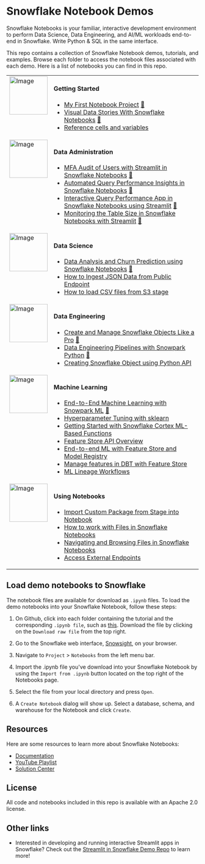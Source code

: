 # Snowflake Notebook Demos
Snowflake Notebooks is your familiar, interactive development environment to perform Data Science, Data Engineering, and AI/ML workloads end-to-end in Snowflake. Write Python & SQL in the same interface.

This repo contains a collection of Snowflake Notebook demos, tutorials, and examples. Browse each folder to access the notebook files associated with each demo. Here is a list of notebooks you can find in this repo.
<table>
  <tr>
    <td style="vertical-align: top;">
      <img src="https://docs.snowflake.com/_images/create-sf-notebooks-tile.png" alt="Image" style="width:100px">
    </td>
    <td style="vertical-align: center;">
      <h4>Getting Started</h4>
      <ul>
        <li><a href="https://github.com/Snowflake-Labs/snowflake-demo-notebooks/blob/main/My%20First%20Notebook%20Project/My%20First%20Notebook%20Project.ipynb">My First Notebook Project</a> <a href="https://www.youtube.com/watch?v=tpg35YgA9Gk">🎥</a></li>
        <li><a href="https://github.com/Snowflake-Labs/snowflake-demo-notebooks/blob/main/Visual%20Data%20Stories%20with%20Snowflake%20Notebooks/Visual%20Data%20Stories%20with%20Snowflake%20Notebooks.ipynb">Visual Data Stories With Snowflake Notebooks</a> <a href="https://www.youtube.com/watch?v=WJUNTudCsYM">🎥</a></li>
        <li><a href="https://github.com/Snowflake-Labs/snowflake-demo-notebooks/blob/main/Reference%20cells%20and%20variables/Reference%20cells%20and%20variables.ipynb">Reference cells and variables</a></li>
      </ul>
    </td>
  </tr>

  <tr>    
    <td style="vertical-align: top;">
      <img src="https://docs.snowflake.com/_images/data-science-notebooks-tile.png" alt="Image" style="width:100px">
    </td>
    <td style="vertical-align: top;">
      <h4>Data Administration</h4>
      <ul>
        <li><a href="https://github.com/Snowflake-Labs/snowflake-demo-notebooks/blob/main/MFA_Audit_of_Users/MFA_Audit_of_Users_with_Streamlit_in_Snowflake_Notebooks.ipynb">MFA Audit of Users with Streamlit in Snowflake Notebooks</a> <a href="https://youtu.be/WojbkHRCiHU">🎥</a></li>
        <li><a href="https://github.com/Snowflake-Labs/snowflake-demo-notebooks/blob/main/Query_Performance_Insights/Automated_Query_Performance_Insights_in_Snowflake_Notebooks.ipynb">Automated Query Performance Insights in Snowflake Notebooks</a> <a href="https://youtu.be/h_pb4qdTfzg">🎥</a></li>
        <li><a href="https://github.com/Snowflake-Labs/snowflake-demo-notebooks/blob/main/Query_Performance_Insights_using_Streamlit/Build_an_Interactive_Query_Performance_App_with_Streamlit.ipynb">Interactive Query Performance App in Snowflake Notebooks using Streamlit</a> <a href="https://youtu.be/vdW8xZYBOI0">🎥</a></li>
        <li><a href="https://github.com/Snowflake-Labs/snowflake-demo-notebooks/blob/main/Monitoring_Table_Size_with_Streamlit/Monitoring_Table_Size_with_Streamlit.ipynb">Monitoring the Table Size in Snowflake Notebooks with Streamlit</a> <a href="https://youtu.be/ANlzffewNGk">🎥</a></li>
      </ul>
    </td>
  </tr>

  <tr>
    <td style="vertical-align: top;">
      <img src="https://docs.snowflake.com/_images/data-science-notebooks-tile.png" alt="Image" style="width:100px">
    </td>
    <td style="vertical-align: top;">
      <h4>Data Science</h4>
      <ul>
        <li><a href="https://github.com/Snowflake-Labs/snowflake-demo-notebooks/blob/main/Telco%20Churn%20Data%20Analysis/Telco%20Churn%20Data%20Analysis.ipynb">Data Analysis and Churn Prediction using Snowflake Notebooks</a> <a href="https://www.youtube.com/watch?v=eqb5RdmpW8c">🎥</a></li>
        <li><a href="https://github.com/Snowflake-Labs/snowflake-demo-notebooks/blob/main/Ingest%20Public%20JSON/Ingest%20Public%20JSON.ipynb">How to Ingest JSON Data from Public Endpoint</a></li>
        <li><a href="https://github.com/Snowflake-Labs/snowflake-demo-notebooks/blob/main/Load%20CSV%20from%20S3/Load%20CSV%20from%20S3.ipynb">How to load CSV files from S3 stage</a></li>
      </ul>
    </td>
  </tr>

  <tr>
    <td style="vertical-align: top;">
      <img src="https://docs.snowflake.com/_images/create-sf-notebooks-tile.png" alt="Image" style="width:100px">
    </td>
    <td style="vertical-align: top;">
      <h4>Data Engineering</h4>
      <ul>
        <li><a href="https://github.com/Snowflake-Labs/snowflake-demo-notebooks/blob/main/Create%20and%20Manage%20Snowflake%20Objects%20like%20a%20Pro/Create%20and%20Manage%20Snowflake%20Objects%20like%20a%20Pro.ipynb">Create and Manage Snowflake Objects Like a Pro</a> <a href="https://www.youtube.com/watch?v=Dj8aAoEOfrw">🎥</a></li>
        <li><a href="https://github.com/Snowflake-Labs/snowflake-demo-notebooks/blob/main/Data%20Engineering%20Pipelines%20with%20Snowpark%20Python/Data%20Engineering%20Pipelines%20with%20Snowpark%20Python.ipynb">Data Engineering Pipelines with Snowpark Python</a> <a href="https://www.youtube.com/watch?v=mpstEt0fU8U">🎥</a></li>
        <li><a href="https://github.com/Snowflake-Labs/snowflake-demo-notebooks/blob/main/Creating%20Snowflake%20Object%20using%20Python%20API/Creating%20Snowflake%20Object%20using%20Python%20API.ipynb">Creating Snowflake Object using Python API</a></li>
      </ul>
    </td>
  </tr>
  <tr>
    <td style="vertical-align: top;">
      <img src="https://docs.snowflake.com/_images/ml-notebooks-tile.png" alt="Image" style="width:100px">
    </td>
    <td style="vertical-align: top;">
      <h4>Machine Learning</h4>
      <ul>
        <li><a href="https://github.com/Snowflake-Labs/snowflake-demo-notebooks/tree/main/End-to-End%20Machine%20Learning%20with%20Snowpark%20ML">End-to-End Machine Learning with Snowpark ML</a> <a href="https://www.youtube.com/watch?v=LeSGBW0YoLg">🎥</a></li>
        <li><a href="https://github.com/Snowflake-Labs/snowflake-demo-notebooks/blob/main/Hyperparameter%20Tuning%20with%20sklearn/Hyperparameter%20Tuning%20with%20sklearn.ipynb">Hyperparameter Tuning with sklearn</a></li>
        <li><a href="https://github.com/Snowflake-Labs/snowflake-demo-notebooks/blob/main/Getting%20Started%20with%20Snowflake%20Cortex%20ML-Based%20Functions/Getting%20Started%20with%20Snowflake%20Cortex%20ML-Based%20Functions.ipynb">Getting Started with Snowflake Cortex ML-Based Functions</a></li>
        <li><a href="https://github.com/Snowflake-Labs/snowflake-demo-notebooks/blob/main/Feature%20Store%20API%20Overview/Feature%20Store%20API%20Overview.ipynb">Feature Store API Overview</a></li>
        <li><a href="https://github.com/Snowflake-Labs/snowflake-demo-notebooks/blob/main/End-to-end%20ML%20with%20Feature%20Store%20and%20Model%20Registry/End-to-end%20ML%20with%20Feature%20Store%20and%20Model%20Registry.ipynb">End-to-end ML with Feature Store and Model Registry</a></li>
        <li><a href="https://github.com/Snowflake-Labs/snowflake-demo-notebooks/blob/main/Manage%20features%20in%20DBT%20with%20Feature%20Store/Manage%20features%20in%20DBT%20with%20Feature%20Store.ipynb">Manage features in DBT with Feature Store</a></li>
        <li><a href="https://github.com/Snowflake-Labs/snowflake-demo-notebooks/blob/main/ML%20Lineage%20Workflows/ML%20Lineage%20Workflows.ipynb">ML Lineage Workflows</a></li>
      </ul>
    </td>
  </tr>
  <tr>
    <td style="vertical-align: top;">
      <img src="https://docs.snowflake.com/_images/develop-sf-notebooks-tile.png" alt="Image" style="width:100px">
    </td>
    <td style="vertical-align: top;">
      <h4>Using Notebooks</h4>
      <ul>
        <li><a href="https://github.com/Snowflake-Labs/snowflake-demo-notebooks/blob/main/Import%20Package%20from%20Stage/Import%20Package%20from%20Stage.ipynb">Import Custom Package from Stage into Notebook</a></li>
        <li><a href="https://github.com/Snowflake-Labs/snowflake-demo-notebooks/blob/main/Working%20with%20Files/Working%20with%20Files.ipynb">How to work with Files in Snowflake Notebooks</a></li>
        <li><a href="https://github.com/Snowflake-Labs/snowflake-demo-notebooks/blob/main/Navigating%20and%20Browsing%20Files/Navigating%20and%20Browsing%20Files.ipynb">Navigating and Browsing Files in Snowflake Notebooks</a></li>
        <li><a href="https://github.com/Snowflake-Labs/snowflake-demo-notebooks/blob/main/Access%20External%20Endpoints/Access%20External%20Endpoints.ipynb">Access External Endpoints</a></li>
      </ul>
    </td>
  </tr>
</table>


## Load demo notebooks to Snowflake

The notebook files are available for download as `.ipynb` files. To load the demo notebooks into your Snowflake Notebook, follow these steps: 

1. On Github, click into each folder containing the tutorial and the corresponding `.ipynb file`, such as [this](https://github.com/Snowflake-Labs/notebook-demo/blob/main/My%20First%20Notebook%20Project/My%20First%20Notebook%20Project.ipynb). Download the file by clicking on the `Download raw file` from the top right.

2. Go to the Snowflake web interface, [Snowsight](https://app.snowflake.com), on your browser.

3. Navigate to `Project` > `Notebooks` from the left menu bar. 

3. Import the .ipynb file you've download into your Snowflake Notebook by using the `Import from .ipynb` button located on the top right of the Notebooks page.

4. Select the file from your local directory and press `Open`.

5. A `Create Notebook` dialog will show up. Select a database, schema, and warehouse for the Notebook and click `Create`.

## Resources

Here are some resources to learn more about Snowflake Notebooks:

* [Documentation](https://docs.snowflake.com/LIMITEDACCESS/snowsight-notebooks/ui-snowsight-notebooks-about)
* [YouTube Playlist](https://www.youtube.com/playlist?list=PLavJpcg8cl1Efw8x_fBKmfA2AMwjUaeBI)
* [Solution Center](https://developers.snowflake.com/solutions/?_sft_technology=notebooks)

## License

All code and notebooks included in this repo is available with an Apache 2.0 license.

## Other links

* Interested in developing and running interactive Streamlit apps in Snowflake? Check out the [Streamlit in Snowflake Demo Repo](https://github.com/Snowflake-Labs/snowflake-demo-streamlit/) to learn more!
